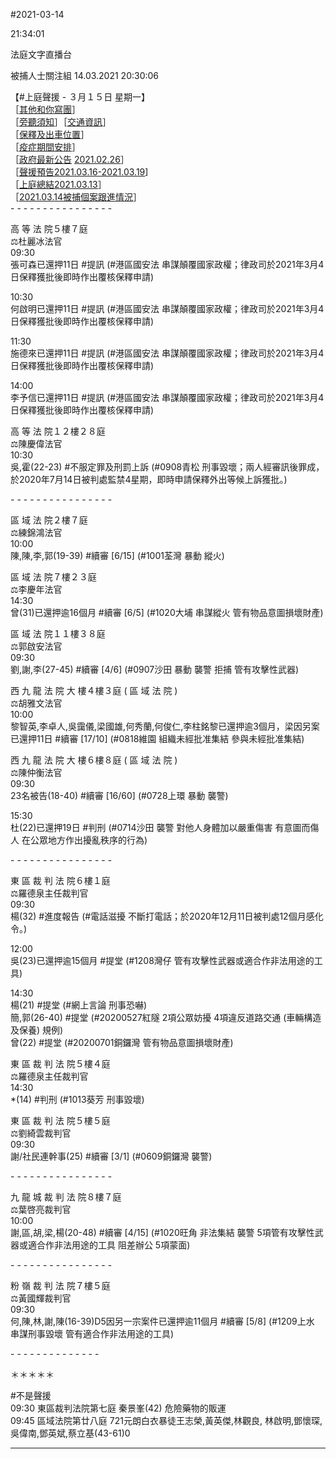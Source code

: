 #2021-03-14


21:34:01

法庭文字直播台 
       
被捕人士關注組  14.03.2021 20:30:06

【\#上庭聲援 - ３月１５日 星期一】  
［[其他和你寫團](https://telegra.ph/其他和你寫活動單位-01-16)］  
［[旁聽須知](https://bit.ly/38XiCJi)］［[交通資訊](https://t.me/youarenotalonehk/12888)］  
［[保釋及出車位置](https://t.me/youarenotalonehk/13887)］  
［[疫症期間安排](https://t.me/youarenotalonehk/12449)］  
［[政府最新公告](https://www.info.gov.hk/gia/general/202102/26/P2021022600356.htm) [2021.02.26](https://www.info.gov.hk/gia/general/202102/26/P2021022600356.htm)］  
［[聲援預告2021.03.16-2021.03.19](https://t.me/youarenotalonehk/20524)\]  
［[上庭總結](https://t.me/youarenotalonehk/20515)[2021.03.13](https://t.me/youarenotalonehk/20515)］  
［[2021.03.](https://t.me/youarenotalonehk/20520)[14](https://t.me/youarenotalonehk/20520)[被捕個案跟進情況](https://t.me/youarenotalonehk/20520)］  
\- - - - - - - - - - - - - - - -  
  
高 等 法 院５樓７庭  
‍⚖️杜麗冰法官  
09:30  
張可森已還押11日 \#提訊 (\#港區國安法 串謀顛覆國家政權；律政司於2021年3月4日保釋獲批後即時作出覆核保釋申請)  
  
10:30  
何啟明已還押11日 \#提訊 (\#港區國安法 串謀顛覆國家政權；律政司於2021年3月4日保釋獲批後即時作出覆核保釋申請)  
  
11:30  
施德來已還押11日 \#提訊 (\#港區國安法 串謀顛覆國家政權；律政司於2021年3月4日保釋獲批後即時作出覆核保釋申請)  
  
14:00  
李予信已還押11日 \#提訊 (\#港區國安法 串謀顛覆國家政權；律政司於2021年3月4日保釋獲批後即時作出覆核保釋申請)  
  
高 等 法 院１２樓２８庭  
‍⚖️陳慶偉法官  
10:30  
吳,霍(22-23) \#不服定罪及刑罰上訴 (\#0908青松 刑事毀壞；兩人經審訊後罪成，於2020年7月14日被判處監禁4星期，即時申請保釋外出等候上訴獲批。)  
  
\- - - - - - - - - - - - - - - -  
  
區 域 法 院２樓７庭  
‍⚖️練錦鴻法官  
10:00  
陳,陳,李,郭(19-39) \#續審 \[6/15\] (\#1001荃灣 暴動 縱火)  
  
區 域 法 院７樓２３庭  
‍⚖️李慶年法官  
14:30  
曾(31)已還押逾16個月 \#續審 \[6/5\] (\#1020大埔 串謀縱火 管有物品意圖損壞財產)  
  
區 域 法 院１１樓３８庭  
‍⚖️郭啟安法官  
09:30  
劉,謝,李(27-45) \#續審 \[4/6\] (\#0907沙田 暴動 襲警 拒捕 管有攻擊性武器)  
  
西 九 龍 法 院 大 樓４樓３庭 ( 區 域 法 院 )  
‍⚖️胡雅文法官  
10:00  
黎智英,李卓人,吳靄儀,梁國雄,何秀蘭,何俊仁,李柱銘黎已還押逾3個月，梁因另案已還押11日 \#續審 \[17/10\] (\#0818維園 組織未經批准集結 參與未經批准集結)  
  
西 九 龍 法 院 大 樓６樓８庭 ( 區 域 法 院 )  
‍⚖️陳仲衡法官  
09:30  
23名被告(18-40) \#續審 \[16/60\] (\#0728上環 暴動 襲警)  
  
15:30  
杜(22)已還押19日 \#判刑 (\#0714沙田 襲警 對他人身體加以嚴重傷害 有意圖而傷人 在公眾地方作出擾亂秩序的行為)  
  
\- - - - - - - - - - - - - - - -  
  
東 區 裁 判 法 院６樓１庭  
‍⚖️羅德泉主任裁判官  
09:30  
楊(32) \#進度報告 (\#電話滋擾 不斷打電話；於2020年12月11日被判處12個月感化令。)  
  
12:00  
吳(23)已還押逾15個月 \#提堂 (\#1208灣仔 管有攻擊性武器或適合作非法用途的工具)  
  
14:30  
楊(21) \#提堂 (\#網上言論 刑事恐嚇)  
簡,郭(26-40) \#提堂 (\#20200527紅隧 2項公眾妨擾 4項違反道路交通 (車輛構造及保養) 規例)  
曾(22) \#提堂 (\#20200701銅鑼灣 管有物品意圖損壞財產)  
  
東 區 裁 判 法 院５樓４庭  
‍⚖️羅德泉主任裁判官  
14:30  
\*(14) \#判刑 (\#1013葵芳 刑事毀壞)  
  
東 區 裁 判 法 院５樓５庭  
‍⚖️劉綺雲裁判官  
09:30  
謝/社民連幹事(25) \#續審 \[3/1\] (\#0609銅鑼灣 襲警)  
  
\- - - - - - - - - - - - - - - -  
  
九 龍 城 裁 判 法 院８樓７庭  
‍⚖️葉啓亮裁判官  
10:00  
謝,區,胡,梁,楊(20-48) \#續審 \[4/15\] (\#1020旺角 非法集結 襲警 5項管有攻擊性武器或適合作非法用途的工具 阻差辦公 5項蒙面)  
  
\- - - - - - - - - - - - - - - -  
  
粉 嶺 裁 判 法 院７樓５庭  
‍⚖️黃國輝裁判官  
09:30  
何,陳,林,謝,陳(16-39)D5因另一宗案件已還押逾11個月 \#續審 \[5/8\] (\#1209上水 串謀刑事毀壞 管有適合作非法用途的工具)  
  
\- - - - - - - - - - - - - -  
  
＊＊＊＊＊  
  
\#不是聲援  
09:30 東區裁判法院第七庭 秦景峯(42) 危險藥物的販運  
09:45 區域法院第廿八庭 721元朗白衣暴徒王志榮,黃英傑,林觀良, 林啟明,鄧懷琛,吳偉南,鄧英斌,蔡立基(43-61)0

---
      